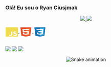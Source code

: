 ### Olá! Eu sou o Ryan Ciusjmak

<div align="center">
  <a href="https://github.com/ryanciusjmak">
  <img height="150em" src="https://github-readme-stats.vercel.app/api?username=ryanciusjmak&show_icons=true&theme=synthwave&include_all_commits=true&count_private=true"/>
   <img height="150em" src="https://github-readme-stats.vercel.app/api/top-langs/?username=ryanciusjmak&theme=synthwave&hide_border=false&&layout=compact"/>
</div>
<div style="display: inline_block"><br>
  <img align="center" alt="Rafa-Js" height="30" width="40" src="https://raw.githubusercontent.com/devicons/devicon/master/icons/javascript/javascript-plain.svg">
  <img align="center" alt="Rafa-HTML" height="30" width="40" src="https://raw.githubusercontent.com/devicons/devicon/master/icons/html5/html5-original.svg">
  <img align="center" alt="Rafa-CSS" height="30" width="40" src="https://raw.githubusercontent.com/devicons/devicon/master/icons/css3/css3-original.svg">
</div>
  
  ##
  
<div> 
  <a href="https://instagram.com/ciusjmak_jj" target="_blank"><img src="https://img.shields.io/badge/-Instagram-%23E4405F?style=for-the-badge&logo=instagram&logoColor=white" target="_blank"></a>
 	<a href="https://www.twitch.tv/jeyjey_sx" target="_blank"><img src="https://img.shields.io/badge/Twitch-9146FF?style=for-the-badge&logo=twitch&logoColor=white" target="_blank"></a>
 <a href="https://discord.gg/3NBcA6QwgZ" target="_blank"><img src="https://img.shields.io/badge/Discord-7289DA?style=for-the-badge&logo=discord&logoColor=white" target="_blank"></a>
</div>
  
  <div align="center">

  ![Snake animation](https://github.com/ryanciusjmak/ryanciusjmak/blob/output/github-contribution-grid-snake.svg)
  
</div>

